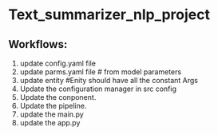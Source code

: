 # Text_summarizer_nlp_project

## Workflows:
1. update config.yaml file
2. update parms.yaml file # from model parameters
3. update entity #Enity should have all the constant Args
4. Update the configuration manager in src config
5. Update the conponent.
6. Update the pipeline.
7. update the main.py
8. update the app.py
